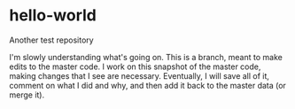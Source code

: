 # hello-world
Another test repository

I'm slowly understanding what's going on. This is a branch, meant to make edits to the master code. I work on this snapshot of the master code, making changes that I see are necessary. Eventually, I will save all of it, comment on what I did and why, and then add it back to the master data (or merge it).
